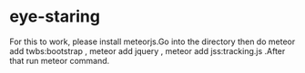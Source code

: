 # eye-staring

For this to work, please install meteorjs.Go into the directory then do meteor add twbs:bootstrap , meteor add jquery , meteor add jss:tracking.js .After that run meteor command.
